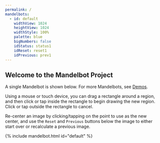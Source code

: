 ```yaml
---
permalink: /
mandelbots:
  - id: default
    widthView: 1024
    heightView: 1024
    widthStyle: 100%
    palette: blue
    bigNumbers: false
    idStatus: status1
    idReset: reset1
    idPrevious: prev1
---
```


Welcome to the Mandelbot Project
--------------------------------

A single Mandelbot is shown below.  For more Mandelbots, see [Demos](/demos/).

Using a mouse or touch device, you can drag a rectangle around a region, and then click or tap inside the rectangle
to begin drawing the new region.  Click or tap outside the rectangle to cancel.

Re-center an image by clicking/tapping on the point to use as the new center, and use the `Reset` and `Previous` buttons
below the image to either start over or recalculate a previous image. 

{% include mandelbot.html id="default" %}
